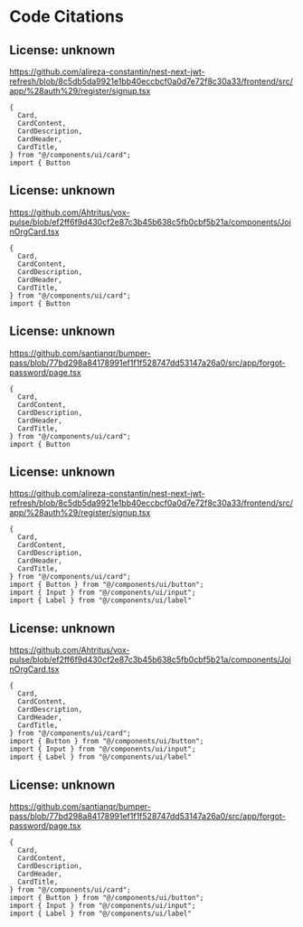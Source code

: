 # Code Citations

## License: unknown
https://github.com/alireza-constantin/nest-next-jwt-refresh/blob/8c5db5da9921e1bb40eccbcf0a0d7e72f8c30a33/frontend/src/app/%28auth%29/register/signup.tsx

```
{
  Card,
  CardContent,
  CardDescription,
  CardHeader,
  CardTitle,
} from "@/components/ui/card";
import { Button
```


## License: unknown
https://github.com/Ahtritus/vox-pulse/blob/ef2ff6f9d430cf2e87c3b45b638c5fb0cbf5b21a/components/JoinOrgCard.tsx

```
{
  Card,
  CardContent,
  CardDescription,
  CardHeader,
  CardTitle,
} from "@/components/ui/card";
import { Button
```


## License: unknown
https://github.com/santianqr/bumper-pass/blob/77bd298a84178991ef1f1f528747dd53147a26a0/src/app/forgot-password/page.tsx

```
{
  Card,
  CardContent,
  CardDescription,
  CardHeader,
  CardTitle,
} from "@/components/ui/card";
import { Button
```


## License: unknown
https://github.com/alireza-constantin/nest-next-jwt-refresh/blob/8c5db5da9921e1bb40eccbcf0a0d7e72f8c30a33/frontend/src/app/%28auth%29/register/signup.tsx

```
{
  Card,
  CardContent,
  CardDescription,
  CardHeader,
  CardTitle,
} from "@/components/ui/card";
import { Button } from "@/components/ui/button";
import { Input } from "@/components/ui/input";
import { Label } from "@/components/ui/label"
```


## License: unknown
https://github.com/Ahtritus/vox-pulse/blob/ef2ff6f9d430cf2e87c3b45b638c5fb0cbf5b21a/components/JoinOrgCard.tsx

```
{
  Card,
  CardContent,
  CardDescription,
  CardHeader,
  CardTitle,
} from "@/components/ui/card";
import { Button } from "@/components/ui/button";
import { Input } from "@/components/ui/input";
import { Label } from "@/components/ui/label"
```


## License: unknown
https://github.com/santianqr/bumper-pass/blob/77bd298a84178991ef1f1f528747dd53147a26a0/src/app/forgot-password/page.tsx

```
{
  Card,
  CardContent,
  CardDescription,
  CardHeader,
  CardTitle,
} from "@/components/ui/card";
import { Button } from "@/components/ui/button";
import { Input } from "@/components/ui/input";
import { Label } from "@/components/ui/label"
```

